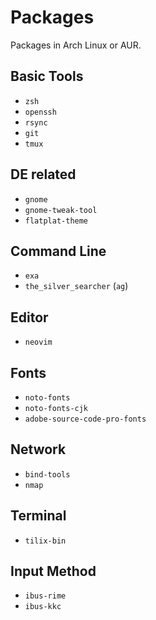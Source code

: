 # Packages

Packages in Arch Linux or AUR.

## Basic Tools

- `zsh`
- `openssh`
- `rsync`
- `git`
- `tmux`

## DE related

- `gnome`
- `gnome-tweak-tool`
- `flatplat-theme`

## Command Line

- `exa`
- `the_silver_searcher` (`ag`)

## Editor

- `neovim`

## Fonts

- `noto-fonts`
- `noto-fonts-cjk`
- `adobe-source-code-pro-fonts`

## Network

- `bind-tools`
- `nmap`

## Terminal

- `tilix-bin`

## Input Method

- `ibus-rime`
- `ibus-kkc`
